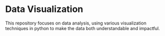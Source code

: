 # Data Visualization 
This repository focuses on data analysis, using various visualization techniques in python to make the data both understandable and impactful.


